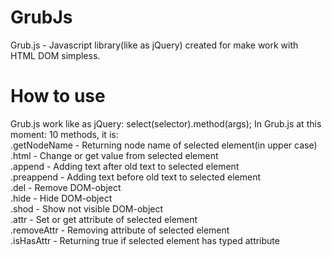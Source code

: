 # GrubJs
Grub.js - Javascript library(like as jQuery) created for make work with HTML DOM simpless.

# How to use
Grub.js work like as jQuery: select(selector).method(args);
In Grub.js at this moment: 10 methods, it is:  
.getNodeName - Returning node name of selected element(in upper case)  
.html - Change or get value from selected element  
.append - Adding text after old text to selected element  
.preappend - Adding text before old text to selected element  
.del - Remove DOM-object  
.hide - Hide DOM-object  
.shod - Show not visible DOM-object  
.attr - Set or get attribute of selected element  
.removeAttr - Removing attribute of selected element  
.isHasAttr - Returning true if selected element has typed attribute  

